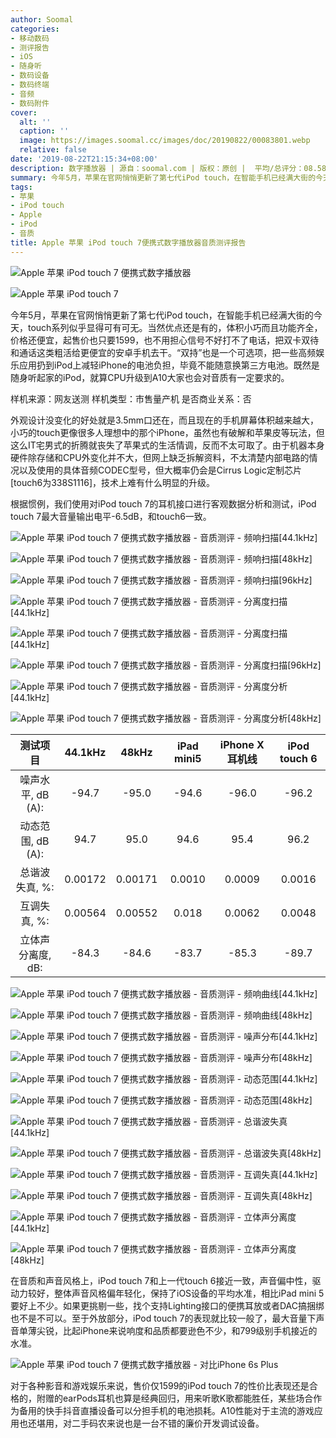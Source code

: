 ```yaml
---
author: Soomal
categories:
- 移动数码
- 测评报告
- iOS
- 随身听
- 数码设备
- 数码终端
- 音频
- 数码附件
cover:
  alt: ''
  caption: ''
  image: https://images.soomal.cc/images/doc/20190822/00083801.webp
  relative: false
date: '2019-08-22T21:15:34+08:00'
description: 数字播放器 | 源自：soomal.com | 版权：原创 |  平均/总评分：08.58/283
summary: 今年5月，苹果在官网悄悄更新了第七代iPod touch，在智能手机已经满大街的今天，touch系列似乎显得可有可无。当然优点还是有的，体积小巧而且功能齐全，价格还便宜，起售价也只要1599，既然是随身听起家的iPod，就算CPU升级到A10大家也会对音质有一定要求的。
tags:
- 苹果
- iPod touch
- Apple
- iPod
- 音质
title: Apple 苹果 iPod touch 7便携式数字播放器音质测评报告
---
```


![Apple 苹果 iPod touch 7 便携式数字播放器](https://images.soomal.cc/images/doc/20190820/00083730_01.webp)



![Apple 苹果 iPod touch 7](https://images.soomal.cc/images/doc/20190820/00083716_01.webp)



今年5月，苹果在官网悄悄更新了第七代iPod touch，在智能手机已经满大街的今天，touch系列似乎显得可有可无。当然优点还是有的，体积小巧而且功能齐全，价格还便宜，起售价也只要1599，也不用担心信号不好打不了电话，把双卡双待和通话这类粗活给更便宜的安卓手机去干。“双持”也是一个可选项，把一些高频娱乐应用扔到iPod上减轻iPhone的电池负担，毕竟不能随意换第三方电池。既然是随身听起家的iPod，就算CPU升级到A10大家也会对音质有一定要求的。



样机来源：网友送测
样机类型：市售量产机
是否商业关系：否



外观设计没变化的好处就是3.5mm口还在，而且现在的手机屏幕体积越来越大，小巧的touch更像很多人理想中的那个iPhone，虽然也有破解和苹果皮等玩法，但这么IT宅男式的折腾就丧失了苹果式的生活情调，反而不太可取了。由于机器本身硬件除存储和CPU外变化并不大，但网上缺乏拆解资料，不太清楚内部电路的情况以及使用的具体音频CODEC型号，但大概率仍会是Cirrus Logic定制芯片[touch6为338S1116]，技术上难有什么明显的升级。



根据惯例，我们使用对iPod touch 7的耳机接口进行客观数据分析和测试，iPod touch 7最大音量输出电平-6.5dB，和touch6一致。



![Apple 苹果 iPod touch 7 便携式数字播放器 - 音质测评 - 频响扫描[44.1kHz]](https://images.soomal.cc/images/doc/20190821/00083752_01.webp)



![Apple 苹果 iPod touch 7 便携式数字播放器 - 音质测评 - 频响扫描[48kHz]](https://images.soomal.cc/images/doc/20190821/00083753_01.webp)



![Apple 苹果 iPod touch 7 便携式数字播放器 - 音质测评 - 频响扫描[96kHz]](https://images.soomal.cc/images/doc/20190821/00083754_01.webp)



![Apple 苹果 iPod touch 7 便携式数字播放器 - 音质测评 - 分离度扫描[44.1kHz]](https://images.soomal.cc/images/doc/20190821/00083755_01.webp)



![Apple 苹果 iPod touch 7 便携式数字播放器 - 音质测评 - 分离度扫描[44.1kHz]](https://images.soomal.cc/images/doc/20190821/00083756_01.webp)



![Apple 苹果 iPod touch 7 便携式数字播放器 - 音质测评 - 分离度扫描[96kHz]](https://images.soomal.cc/images/doc/20190821/00083757_01.webp)



![Apple 苹果 iPod touch 7 便携式数字播放器 - 音质测评 - 分离度分析[44.1kHz]](https://images.soomal.cc/images/doc/20190821/00083758_01.webp)



![Apple 苹果 iPod touch 7 便携式数字播放器 - 音质测评 - 分离度分析[48kHz]](https://images.soomal.cc/images/doc/20190821/00083759_01.webp)



| 测试项目 | 44.1kHz | 48kHz | iPad mini5 | iPhone X耳机线 | iPod touch 6 |
| :---: | :---: | :---: | :---: | :---: | :---: |
| 噪声水平, dB (A): | -94.7 | -95.0 | -94.6 | -96.0 | -96.2 |
| 动态范围, dB (A): | 94.7 | 95.0 | 94.6 | 95.4 | 96.2 |
| 总谐波失真, %: | 0.00172 | 0.00171 | 0.0010 | 0.0009 | 0.0016 |
| 互调失真, %: | 0.00564 | 0.00552 | 0.018 | 0.0062 | 0.0048 |
| 立体声分离度, dB: | -84.3 | -84.6 | -83.7 | -85.3 | -89.7 |



![Apple 苹果 iPod touch 7 便携式数字播放器 - 音质测评 - 频响曲线[44.1kHz]](https://images.soomal.cc/images/doc/20190821/00083760_01.webp)



![Apple 苹果 iPod touch 7 便携式数字播放器 - 音质测评 - 频响曲线[48kHz]](https://images.soomal.cc/images/doc/20190821/00083761_01.webp)



![Apple 苹果 iPod touch 7 便携式数字播放器 - 音质测评 - 噪声分布[44.1kHz]](https://images.soomal.cc/images/doc/20190821/00083762_01.webp)



![Apple 苹果 iPod touch 7 便携式数字播放器 - 音质测评 - 噪声分布[48kHz]](https://images.soomal.cc/images/doc/20190821/00083763_01.webp)



![Apple 苹果 iPod touch 7 便携式数字播放器 - 音质测评 - 动态范围[44.1kHz]](https://images.soomal.cc/images/doc/20190821/00083764_01.webp)



![Apple 苹果 iPod touch 7 便携式数字播放器 - 音质测评 - 动态范围[48kHz]](https://images.soomal.cc/images/doc/20190821/00083765_01.webp)



![Apple 苹果 iPod touch 7 便携式数字播放器 - 音质测评 - 总谐波失真[44.1kHz]](https://images.soomal.cc/images/doc/20190821/00083766_01.webp)



![Apple 苹果 iPod touch 7 便携式数字播放器 - 音质测评 - 总谐波失真[48kHz]](https://images.soomal.cc/images/doc/20190821/00083767_01.webp)



![Apple 苹果 iPod touch 7 便携式数字播放器 - 音质测评 - 互调失真[44.1kHz]](https://images.soomal.cc/images/doc/20190821/00083768_01.webp)



![Apple 苹果 iPod touch 7 便携式数字播放器 - 音质测评 - 互调失真[48kHz]](https://images.soomal.cc/images/doc/20190821/00083769_01.webp)



![Apple 苹果 iPod touch 7 便携式数字播放器 - 音质测评 - 立体声分离度[44.1kHz]](https://images.soomal.cc/images/doc/20190821/00083770_01.webp)



![Apple 苹果 iPod touch 7 便携式数字播放器 - 音质测评 - 立体声分离度[48kHz]](https://images.soomal.cc/images/doc/20190821/00083771_01.webp)



在音质和声音风格上，iPod touch 7和上一代touch 6接近一致，声音偏中性，驱动力较好，整体声音风格偏年轻化，保持了iOS设备的平均水准，相比iPad mini 5要好上不少。如果更挑剔一些，找个支持Lighting接口的便携耳放或者DAC搞捆绑也不是不可以。至于外放部分，iPod touch 7的表现就比较一般了，最大音量下声音单薄尖锐，比起iPhone来说响度和品质都要逊色不少，和799级别手机接近的水准。



![Apple 苹果 iPod touch 7 便携式数字播放器 - 对比iPhone 6s Plus](https://images.soomal.cc/images/doc/20190820/00083733.webp)



对于各种影音和游戏娱乐来说，售价仅1599的iPod touch 7的性价比表现还是合格的，附赠的earPods耳机也算是经典回归，用来听歌K歌都能胜任，某些场合作为备用的快手抖音直播设备可以分担手机的电池损耗。A10性能对于主流的游戏应用也还堪用，对二手码农来说也是一台不错的廉价开发调试设备。